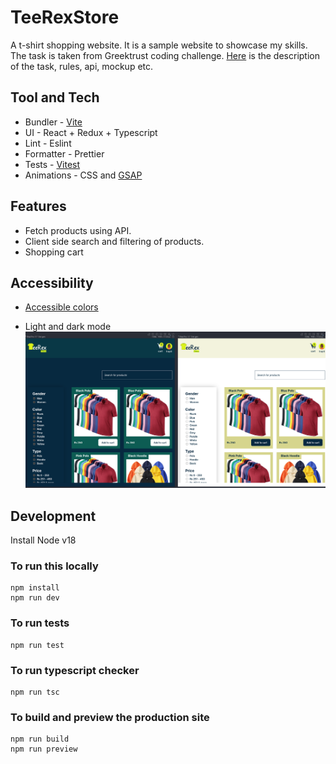 # TeeRexStore

A t-shirt shopping website. It is a sample website to showcase my skills.
The task is taken from Greektrust coding challenge. [Here](https://www.geektrust.com/coding/detailed/teerex-store) is the description of the task, rules, api, mockup etc.

## Tool and Tech

- Bundler - [Vite](https://vitejs.dev)
- UI - React + Redux + Typescript
- Lint - Eslint
- Formatter - Prettier
- Tests - [Vitest](https://vitest.dev)
- Animations - CSS and [GSAP](https://greensock.com)

## Features

- Fetch products using API.
- Client side search and filtering of products.
- Shopping cart

## Accessibility

- [Accessible colors](https://contrast-grid.eightshapes.com/?version=1.1.0&background-colors=&foreground-colors=%23FFFFFF%2C%20White%0D%0A%23042940%0D%0A%23005C53%0D%0A%239FC131%0D%0A%23DBF227%0D%0A%23D6D58E%20%0D%0A%237f0000%0D%0A%23ffcccc&es-color-form__tile-size=regular&es-color-form__show-contrast=aaa&es-color-form__show-contrast=aa&es-color-form__show-contrast=aa18&es-color-form__show-contrast=dnp)

- Light and dark mode
  ![Screenshot showing side by side view of light and dark mode of home page](docs/dark-light-gt.png)

## Development

Install Node v18

### To run this locally

```shell
npm install
npm run dev
```

### To run tests

```shell
npm run test
```

### To run typescript checker

```shell
npm run tsc
```

### To build and preview the production site

```shell
npm run build
npm run preview
```
